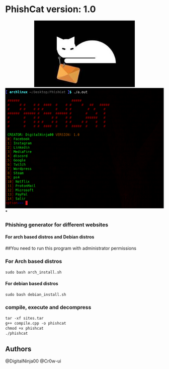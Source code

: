 # PhishCat version: 1.0
<center>
    <img src="image2.jpg"><br>
    <img src="image.png"><br>
</center>
* 

### Phishing generator for different websites
#### For arch based distros and Debian distros
##You need to run this program with administrator permissions
### For Arch based distros
```
sudo bash arch_install.sh
```
#### For debian based distros
```
sudo bash debian_install.sh

```
### compile, execute and decompress
```
tar -xf sites.tar
g++ compile.cpp -o phishcat
chmod +x phishcat
./phishcat
```
## Authors
@DigitalNinja00
@Cr0w-ui
